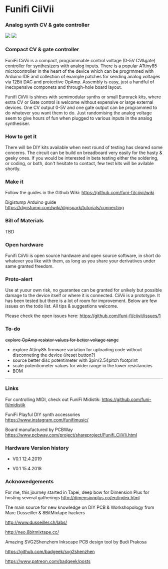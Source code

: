 # Funifi CiiVii
### Analog synth CV & gate controller

![](https://user-images.githubusercontent.com/37023311/57374758-54099480-71a4-11e9-8a9d-65fe904e501e.jpg)
![](https://user-images.githubusercontent.com/37023311/57375432-1574d980-71a6-11e9-823e-020defc4f0bc.jpg)

### Compact CV & gate controller

FuniFi CiiVii is a compact, programmable control voltage (0-5V CV&gate) controller for synthesizers with analog inputs. There is a popular ATtiny85 microcontroller in the heart of the device which can be progrmmed with Arduino IDE and collection of example patches for sending analog voltages via 12Bit DAC and protective OpAmp. Assembly is easy, just a handful of inecxpensive componets and through-hole board layout. 

Funifi CiiVii is shines with semimodular synths or small Eurorack kits, where extra CV or Gate control is welcome without expensive or large external devices. One CV output 0-5V and one gate output can be programmed to do whatever you want them to do. Just randomising the analog voltage seem to give hours of fun when plugged to various inputs in the analog synthesiser.

### How to get it

There will be DIY kits available when next round of testing has cleared some concerns. The circuit can be build on breadboard very easily for the hasty & geeky ones. If you would be interested in beta testing either the soldering, or coding, or both, don't hesitate to contact, few test kits will be avilable shortly.

### Make it

Follow the guides in the Github Wiki: https://github.com/funi-fi/ciivii/wiki

Digistump Arduino guide
https://digistump.com/wiki/digispark/tutorials/connecting

### Bill of Materials

TBD

### Open hardware

Funifi CiiVIi is open source hardware and open source software, in short do whatever you like with them, as long as you share your derivatives under same granted freedom.

### Proto-alert

Use at yuour own risk, no guarantee can be granted for unikely but possible damage to the device itself or where it is connected. CiiVii is a prototype. It has been tested but there is a lot of room for improvement. Below are few issues on the todo list. All tips & suggestions welcome.

Please check the open issues here:
https://github.com/funi-fi/ciivii/issues/1

### To-do

~~explore OpAmp resistor values for better voltage range~~
- explore Attiny85 firmware variation for uploading code without disconneting the device (/reset button?)
- source better disc potentimeter with 3pin/2.54pitch footprint
- scale potentiometer values for wider range in the lower resistancies
- BOM

--------

### Links

For controlling MIDI, check out FuniFi Midistik: 
https://github.com/funi-fi/midistik

FuniFi Playful DIY synth accessories
https://www.instagram.com/funifimusic/

Board manufactured by PCBWay
https://www.pcbway.com/project/shareproject/Funifi_CiiVIi.html

### Hardware Version history
- V0.1 12.4.2019

- V0.1 15.4.2018


### Acknowedgements
For me, this journey started in Tapei, deep bow for Dimension Plus for hosting several gatherings
http://dimensionplus.co/en/index.html

The main source for new knowledge on DIY PCB & Workshopology from Marc Dusseiller & 8BitMixtape hackers

http://www.dusseiller.ch/labs/

http://neo.8bitmixtape.cc/

Amazing SVG2Shenzhem Inkscape PCB design tool by Budi Prakosa

https://github.com/badgeek/svg2shenzhen

https://www.patreon.com/badgeek/posts

